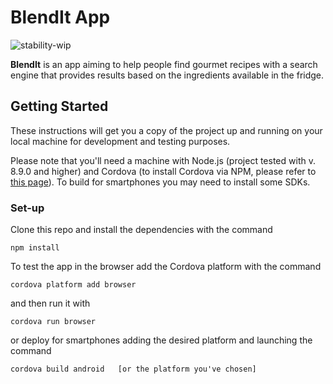 # BlendIt App 
![stability-wip](https://img.shields.io/badge/stability-work_in_progress-lightgrey.svg)

**BlendIt** is an app aiming to help people find gourmet recipes with a search engine that provides results based on the ingredients available in the fridge.

## Getting Started

These instructions will get you a copy of the project up and running on your local machine for development and testing purposes.

Please note that you'll need a machine with Node.js (project tested with v. 8.9.0 and higher) and Cordova (to install Cordova via NPM, please refer to [this page](https://www.npmjs.com/package/cordova)). To build for smartphones you may need to install some SDKs.

### Set-up

Clone this repo and install the dependencies with the command

```
npm install
```

To test the app in the browser add the Cordova platform with the command

```
cordova platform add browser
```

and then run it with

```
cordova run browser
```

or deploy for smartphones adding the desired platform and launching the command

```
cordova build android   [or the platform you've chosen]
```